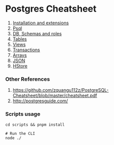 Postgres Cheatsheet
===============================

1. [Installation and extensions](/docs/installation-and-extensions.md)
2. [Psql](/docs/psql.md)
3. [DB, Schemas and roles](/docs/db-schemas-and-roles.md)
4. [Tables](/docs/tables.md)
5. [Views](/docs/views.md)
6. [Transactions](/docs/transactions.md)
7. [Arrays](/docs/arrays.md)
8. [JSON](/docs/json.md)
9. [HStore](/docs/hstore.md)

### Other References

1. https://github.com/zquangu112z/PostgreSQL-Cheatsheet/blob/master/cheatsheet.pdf
2. http://postgresguide.com/

### Scripts usage

```shell
cd scripts && pnpm install

# Run the CLI
node ./
```
